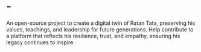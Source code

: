 # -
An open-source project to create a digital twin of Ratan Tata, preserving his values, teachings, and leadership for future generations. Help contribute to a platform that reflects his resilience, trust, and empathy, ensuring his legacy continues to inspire.
